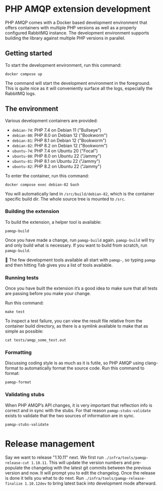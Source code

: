 # PHP AMQP extension development

PHP AMQP comes with a Docker based development environment that offers containers with multiple PHP versions as well
as a properly configured RabbitMQ instance. The development environment supports building the library against multiple
PHP versions in parallel.

## Getting started

To start the development environment, run this command:

```commandline
docker compose up
```

The command will start the development environment in the foreground. This is quite nice as it will conveniently surface
all the logs, especially the RabbitMQ logs.

## The environment

Various development containers are provided:

- `debian-74`: PHP 7.4 on Debian 11 ("Bullseye")
- `debian-80`: PHP 8.0 on Debian 12 ("Bookworm")
- `debian-81`: PHP 8.1 on Debian 12 ("Bookworm")
- `debian-82`: PHP 8.2 on Debian 12 ("Bookworm")
- `ubuntu-74`: PHP 7.4 on Ubuntu 20 ("Focal")
- `ubuntu-80`: PHP 8.0 on Ubuntu 22 ("Jammy")
- `ubuntu-81`: PHP 8.1 on Ubuntu 22 ("Jammy")
- `ubuntu-82`: PHP 8.2 on Ubuntu 22 ("Jammy")

To enter the container, run this command:

```
docker compose exec debian-82 bash
```

You will automatically land in `/src/build/debian-82`, which is the container specific build dir. The whole source
tree is mounted to `/src`.

### Building the extension

To build the extension, a helper tool is available:

```commandline
pamqp-build
```

Once you have made a change, run `pamqp-build` again. `pamqp-build` will try and only build what is necessary. If you
want to build from scratch, run `pamqp-build`.

🧠 The few development tools available all start with `pamqp-`, so typing `pamqp` and then hitting <kbd>Tab</kbd>
gives you a list of tools available.

### Running tests

Once you have built the extension it’s a good idea to make sure that all tests are passing before you make your change.

Run this command:

```commandline
make test
```

To inspect a test failure, you can view the result file relative from the container build directory, as there is a
symlink available to make that as simple as possible:

```commandline
cat tests/amqp_some_test.out
```

### Formatting

Discussing coding style is as much as it is futile, so PHP AMQP using clang-format to automatically format the source
code. Run this command to format:

```commandline
pamqp-format
```

### Validating stubs

When PHP AMQP’s API changes, it is very important that reflection info is correct and in sync with the stubs. For that
reason `pamqp-stubs-validate` exists to validate that the two sources of information are in sync.

```commandline
pamqp-stubs-validate
```

# Release management

Say we want to release "1.10.11" next. We first run `./infra/tools/pamqp-release-cut 1.10.11`. This will update the
version numbers and pre-populate the changelog with the latest git commits between the previous version and now. It will
prompt you to edit the changelog. Once the release is done it tells you what to do next.
Run `./infra/tools/pamqp-release-finalize 1.10.12dev` to bring latest back into development mode afterward.
